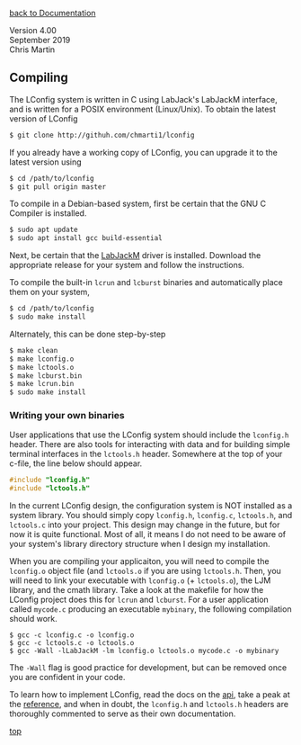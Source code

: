 [back to Documentation](documentation.md)

Version 4.00<br>
September 2019<br>
Chris Martin<br>

## <a name="compiling"></a> Compiling

The LConfig system is written in C using LabJack's LabJackM interface, and is written for a POSIX environment (Linux/Unix).  To obtain the latest version of LConfig

```bash
$ git clone http://githuh.com/chmarti1/lconfig
```

If you already have a working copy of LConfig, you can upgrade it to the latest version using
```bash
$ cd /path/to/lconfig
$ git pull origin master
```

To compile in a Debian-based system, first be certain that the GNU C Compiler is installed.

```bash
$ sudo apt update
$ sudo apt install gcc build-essential
```

Next, be certain that the [LabJackM](https://labjack.com/support/software/installers/ljm) driver is installed.  Download the appropriate release for your system and follow the instructions.

To compile the built-in `lcrun` and `lcburst` binaries and automatically place them on your system,
```bash
$ cd /path/to/lconfig
$ sudo make install
```
Alternately, this can be done step-by-step
```bash
$ make clean
$ make lconfig.o
$ make lctools.o
$ make lcburst.bin
$ make lcrun.bin
$ sudo make install
```

### Writing your own binaries

User applications that use the LConfig system should include the `lconfig.h` header.  There are also tools for interacting with data and for building simple terminal interfaces in the `lctools.h` header.  Somewhere at the top of your c-file, the line below should appear.  

```C
#include "lconfig.h"
#include "lctools.h"
```

In the current LConfig design, the configuration system is NOT installed as a system library.  You should simply copy `lconfig.h`, `lconfig.c`, `lctools.h`, and `lctools.c` into your project.  This design may change in the future, but for now it is quite functional.  Most of all, it means I do not need to be aware of your system's library directory structure when I design my installation.

When you are compiling your applicaiton, you will need to compile the `lconfig.o` object file (and `lctools.o` if you are using `lctools.h`.  Then, you will need to link your executable with `lconfig.o` (+ `lctools.o`), the LJM library, and the cmath library.  Take a look at the makefile for how the LConfig project does this for `lcrun` and `lcburst`.  For a user application called `mycode.c` producing an executable `mybinary`, the following compilation should work.
```
$ gcc -c lconfig.c -o lconfig.o
$ gcc -c lctools.c -o lctools.o
$ gcc -Wall -lLabJackM -lm lconfig.o lctools.o mycode.c -o mybinary
```
The `-Wall` flag is good practice for development, but can be removed once you are confident in your code.

To learn how to implement LConfig, read the docs on the [api](api.md), take a peak at the [reference](reference.md), and when in doubt, the `lconfig.h` and `lctools.h` headers are thoroughly commented to serve as their own documentation.

[top](#compiling)
